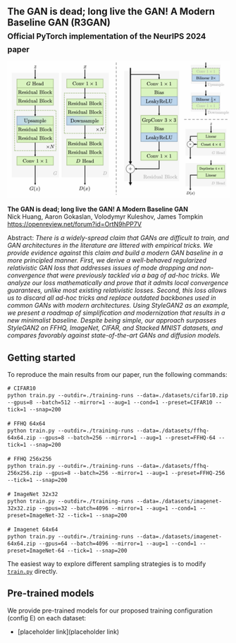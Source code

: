 ## The GAN is dead; long live the GAN! A Modern Baseline GAN (R3GAN)<br><sub>Official PyTorch implementation of the NeurIPS 2024 paper</sub>

![Teaser image](./doc/teaser.png)

**The GAN is dead; long live the GAN! A Modern Baseline GAN**<br>
Nick Huang, Aaron Gokaslan, Volodymyr Kuleshov, James Tompkin
<br>https://openreview.net/forum?id=OrtN9hPP7V<br>

Abstract: *There is a widely-spread claim that GANs are difficult to train, and GAN architectures in the literature are littered with empirical tricks. We provide evidence against this claim and build a modern GAN baseline in a more principled manner. First, we derive a well-behaved regularized relativistic GAN loss that addresses issues of mode dropping and non-convergence that were previously tackled via a bag of ad-hoc tricks. We analyze our loss mathematically and prove that it admits local convergence guarantees, unlike most existing relativistic losses. Second, this loss allows us to discard all ad-hoc tricks and replace outdated backbones used in common GANs with modern architectures. Using StyleGAN2 as an example, we present a roadmap of simplification and modernization that results in a new minimalist baseline. Despite being simple, our approach surpasses StyleGAN2 on FFHQ, ImageNet, CIFAR, and Stacked MNIST datasets, and compares favorably against state-of-the-art GANs and diffusion models.*

## Getting started
To reproduce the main results from our paper, run the following commands:

```
# CIFAR10
python train.py --outdir=./training-runs --data=./datasets/cifar10.zip --gpus=8 --batch=512 --mirror=1 --aug=1 --cond=1 --preset=CIFAR10 --tick=1 --snap=200

# FFHQ 64x64
python train.py --outdir=./training-runs --data=./datasets/ffhq-64x64.zip --gpus=8 --batch=256 --mirror=1 --aug=1 --preset=FFHQ-64 --tick=1 --snap=200

# FFHQ 256x256
python train.py --outdir=./training-runs --data=./datasets/ffhq-256x256.zip --gpus=8 --batch=256 --mirror=1 --aug=1 --preset=FFHQ-256 --tick=1 --snap=200

# ImageNet 32x32
python train.py --outdir=./training-runs --data=./datasets/imagenet-32x32.zip --gpus=32 --batch=4096 --mirror=1 --aug=1 --cond=1 --preset=ImageNet-32 --tick=1 --snap=200

# Imagenet 64x64
python train.py --outdir=./training-runs --data=./datasets/imagenet-64x64.zip --gpus=64 --batch=4096 --mirror=1 --aug=1 --cond=1 --preset=ImageNet-64 --tick=1 --snap=200
```

The easiest way to explore different sampling strategies is to modify [`train.py`](./train.py) directly.

## Pre-trained models

We provide pre-trained models for our proposed training configuration (config E) on each dataset:

- [placeholder link](placeholder link)